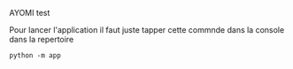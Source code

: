 AYOMI test

Pour lancer l'application il faut juste tapper cette commnde dans la console dans la repertoire
```
python -m app
```